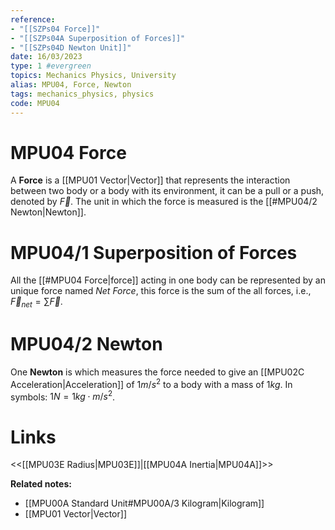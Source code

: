 ```yaml
---
reference: 
- "[[SZPs04 Force]]"
- "[[SZPs04A Superposition of Forces]]"
- "[[SZPs04D Newton Unit]]"
date: 16/03/2023
type: 1 #evergreen
topics: Mechanics Physics, University
alias: MPU04, Force, Newton
tags: mechanics_physics, physics
code: MPU04
---
```

# MPU04 Force

A **Force** is a [[MPU01 Vector|Vector]] that represents the interaction between two body or a body with its environment, it can be a pull or a push, denoted by $\vec{F}$. The unit in which the force is measured is the [[#MPU04/2 Newton|Newton]].

# MPU04/1 Superposition of Forces

All the [[#MPU04 Force|force]] acting in one body can be represented by an unique force named *Net Force*, this force is the sum of the all forces, i.e., $\vec{F}_{net} = \sum\vec{F}$.

# MPU04/2 Newton

One **Newton** is which measures the force needed to give an [[MPU02C Acceleration|Acceleration]] of $1m/s^2$ to a body with a mass of $1kg$. In symbols: $1N = 1kg\cdot m/s^2$.

# Links
<<[[MPU03E Radius|MPU03E]]|[[MPU04A Inertia|MPU04A]]>>

**Related notes:**
- [[MPU00A Standard Unit#MPU00A/3 Kilogram|Kilogram]]
- [[MPU01 Vector|Vector]]